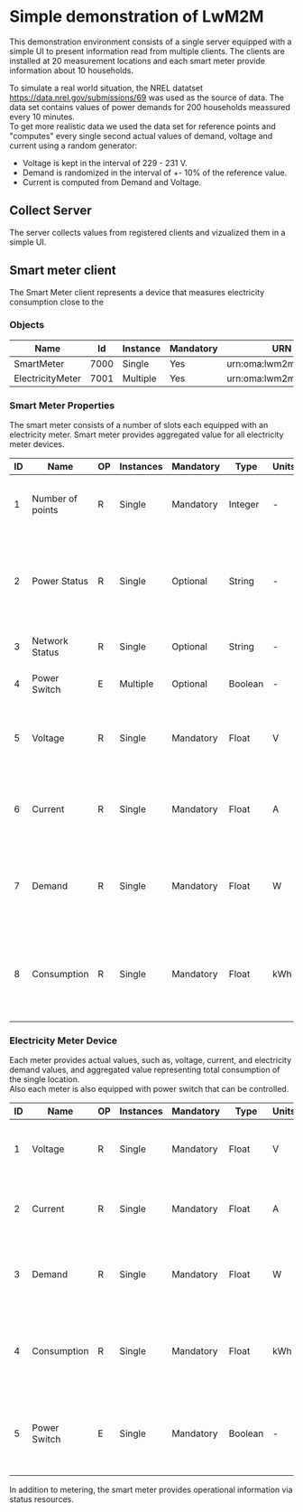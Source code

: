 # Simple demonstration of LwM2M
This demonstration environment consists of a single server equipped with a simple UI to present information 
read from multiple clients. The clients are installed at 20 measurement locations and each smart meter provide 
information about 10 households. 

To simulate a real world situation, the NREL datatset https://data.nrel.gov/submissions/69 was used as the source of data.
The data set contains values of power demands for 200 households meassured every 10 minutes.  
To get more realistic data we used the data set for reference points and "computes" every single second 
actual values of demand, voltage and current using a random generator:

* Voltage is kept in the interval of 229 - 231 V.
* Demand is randomized in the interval of +- 10% of the reference value.
* Current is computed from Demand and Voltage.

## Collect Server
The server collects values from registered clients and vizualized them in a simple UI.

## Smart meter client
The Smart Meter client represents a device that measures electricity consumption close to the 
### Objects

| Name                  | Id   | Instance | Mandatory | URN                    |
| --------------------- | ---- | -------- | --------- | ---------------------- |
| SmartMeter            | 7000 | Single   | Yes       | urn:oma:lwm2m:ext:7000 |
| ElectricityMeter      | 7001 | Multiple | Yes       | urn:oma:lwm2m:ext:7001 |

### Smart Meter Properties
The smart meter consists of a number of slots each equipped with an electricity meter. 
Smart meter provides aggregated value for all electricity meter devices. 

| ID  | Name             | OP  | Instances | Mandatory | Type    | Units | Description         |
| --- | ---------------- | --- | --------- | --------- | ------- | ----- | ------------------- |
| 1   | Number of points | R   | Single    | Mandatory | Integer | -     | Specifies a number of active measurement points. |
| 2   | Power Status     | R   | Single    | Optional  | String  | -     | The power status of smart power (operational, failed, initializing, updating, unknown).|
| 3   | Network Status   | R   | Single    | Optional  | String  | -     | The network status of smart meter. |
| 4   | Power Switch     | E   | Multiple  | Optional  | Boolean | -     | Turn on/off the smart meter. |
| 5   | Voltage          | R   | Single    | Mandatory | Float   | V     | The voltage as meassured by the smart meter terminal.  |
| 6   | Current          | R   | Single    | Mandatory | Float   | A     | The total current as meassured by the smart meter terminal. |
| 7   | Demand           | R   | Single    | Mandatory | Float   | W     | The total electricity demand as meassured by the smart meter terminal. |
| 8   | Consumption      | R   | Single    | Mandatory | Float   | kWh   | The total consumption of electricity as meassured by the smart meter terminal. |

### Electricity Meter Device
Each meter provides actual values, such as, voltage, current, and 
electricity demand values, and aggregated value representing total consumption of the single location.  
Also each meter is also equipped with power switch that can be controlled.

| ID  | Name             | OP  | Instances | Mandatory | Type    | Units | Description         |
| --- | ---------------- | --- | --------- | --------- | ------- | ----- | ------------------- |
| 1   | Voltage          | R   | Single    | Mandatory | Float   | V     | The voltage as meassured by the meter device.  |
| 2   | Current          | R   | Single    | Mandatory | Float   | A     | The current as meassured by the meter device. |
| 3   | Demand           | R   | Single    | Mandatory | Float   | W     | The electricity demand as meassured by the meter device. |
| 4   | Consumption      | R   | Single    | Mandatory | Float   | kWh   | The total consumption of electricity as meassured by the meter device. |
| 5   | Power Switch     | E   | Single    | Mandatory | Boolean | -     | Turn on/off the meter device and thus electricity for the consumer. |

In addition to metering, the smart meter provides operational information via status resources. 

